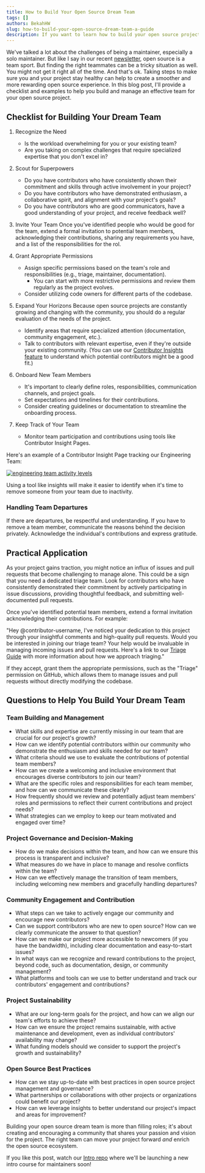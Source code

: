 ```yaml
---
title: How to Build Your Open Source Dream Team
tags: []
authors: BekahHW
slug: how-to-build-your-open-source-dream-team-a-guide
description: If you want to learn how to build your open source project dream team, look no further. This guide shares a checklist and questions to help you determine your needs and identify the right people.
---
```


We've talked a lot about the challenges of being a maintainer, especially a solo maintainer. But like I say in our recent [newsletter](https://news.opensauced.pizza/why-open-source-is-a-team-sport/), open source is a team sport. But finding the right teammates can be a tricky situation as well. You might not get it right all of the time. And that's ok. Taking steps to make sure you and your project stay healthy can help to create a smoother and more rewarding open source experience. In this blog post, I'll provide a checklist and examples to help you build and manage an effective team for your open source project.

<!-- truncate -->

## Checklist for Building Your Dream Team

1. Recognize the Need
     - Is the workload overwhelming for you or your existing team?
     - Are you taking on complex challenges that require specialized expertise that you don't excel in?

2. Scout for Superpowers
     - Do you have contributors who have consistently shown their commitment and skills through active involvement in your project?
     - Do you have contributors who have demonstrated enthusiasm, a collaborative spirit, and alignment with your project's goals?
     - Do you have contributors who are good communicators, have a good understanding of your project, and receive feedback well?

3. Invite Your Team
Once you've identified people who would be good for the team, extend a formal invitation to potential team members, acknowledging their contributions, sharing any requirements you have, and a list of the responsibilities for the rol.

4. Grant Appropriate Permissions
     - Assign specific permissions based on the team's role and responsibilities (e.g., triage, maintainer, documentation).
          - You can start with more restrictive permissions and review them regularly as the project evolves.
     - Consider utilizing code owners for different parts of the codebase.

5. Expand Your Horizons
Because open source projects are constantly growing and changing with the community, you should do a regular evaluation of the needs of the project.
     - Identify areas that require specialized attention (documentation, community engagement, etc.).
     - Talk to contributors with relevant expertise, even if they're outside your existing community. (You can use our [Contributor Insights feature](https://opensauced.pizza/docs/features/contributor-insights/) to understand which potential contributors might be a good fit.)

6. Onboard New Team Members
     - It's important to clearly define roles, responsibilities, communication channels, and project goals.
     - Set expectations and timelines for their contributions.
     - Consider creating guidelines or documentation to streamline the onboarding process.

7. Keep Track of Your Team
     - Monitor team participation and contributions using tools like Contributor Insight Pages.

Here's an example of a Contributor Insight Page tracking our Engineering Team:

[![engineering team activity levels](https://dev-to-uploads.s3.amazonaws.com/uploads/articles/nf61l773qy1ox91vsd4e.png)](https://app.opensauced.pizza/workspaces/70809527-03ce-41ec-a159-fc664651afdb/contributor-insights/863746b2-a299-4091-bc4c-47616f4577b3/activity)

Using a tool like insights will make it easier to identify when it's time to remove someone from your team due to inactivity.

### Handling Team Departures

If there are departures, be respectful and understanding. If you have to remove a team member, communicate the reasons behind the decision privately. Acknowledge the individual's contributions and express gratitude.

## Practical Application

As your project gains traction, you might notice an influx of issues and pull requests that become challenging to manage alone. This could be a sign that you need a dedicated triage team. Look for contributors who have consistently demonstrated their commitment by actively participating in issue discussions, providing thoughtful feedback, and submitting well-documented pull requests.

Once you've identified potential team members, extend a formal invitation acknowledging their contributions. For example:

"Hey @contributor-username, I've noticed your dedication to this project through your insightful comments and high-quality pull requests. Would you be interested in joining our triage team? Your help would be invaluable in managing incoming issues and pull requests. Here's a link to our [Triage Guide](https://opensauced.pizza/docs/contributing/triage-guide/) with more information about how we approach triaging."

If they accept, grant them the appropriate permissions, such as the "Triage" permission on GitHub, which allows them to manage issues and pull requests without directly modifying the codebase.

## Questions to Help You Build Your Dream Team

### Team Building and Management

- What skills and expertise are currently missing in our team that are crucial for our project's growth?
- How can we identify potential contributors within our community who demonstrate the enthusiasm and skills needed for our team?
- What criteria should we use to evaluate the contributions of potential team members?
- How can we create a welcoming and inclusive environment that encourages diverse contributors to join our team?
- What are the specific roles and responsibilities for each team member, and how can we communicate these clearly?
- How frequently should we review and potentially adjust team members' roles and permissions to reflect their current contributions and project needs?
- What strategies can we employ to keep our team motivated and engaged over time?

### Project Governance and Decision-Making

- How do we make decisions within the team, and how can we ensure this process is transparent and inclusive?
- What measures do we have in place to manage and resolve conflicts within the team?
- How can we effectively manage the transition of team members, including welcoming new members and gracefully handling departures?

### Community Engagement and Contribution

- What steps can we take to actively engage our community and encourage new contributors?
- Can we support contributors who are new to open source? How can we clearly communicate the answer to that question?
- How can we make our project more accessible to newcomers (if you have the bandwidth), including clear documentation and easy-to-start issues?
- In what ways can we recognize and reward contributions to the project, beyond code, such as documentation, design, or community management?
- What platforms and tools can we use to better understand and track our contributors' engagement and contributions?

### Project Sustainability

- What are our long-term goals for the project, and how can we align our team's efforts to achieve these?
- How can we ensure the project remains sustainable, with active maintenance and development, even as individual contributors' availability may change?
- What funding models should we consider to support the project's growth and sustainability?

### Open Source Best Practices

- How can we stay up-to-date with best practices in open source project management and governance?
- What partnerships or collaborations with other projects or organizations could benefit our project?
- How can we leverage insights to better understand our project's impact and areas for improvement?

Building your open source dream team is more than filling roles; it's about creating and encouraging a community that shares your passion and vision for the project. The right team can move your project forward *and* enrich the open source ecosystem.

If you like this post, watch our [Intro repo](https://github.com/open-sauced/intro) where we'll be launching a new intro course for maintainers soon!
